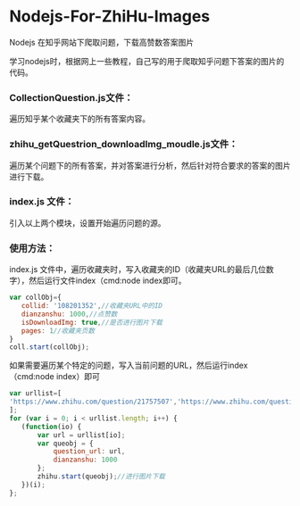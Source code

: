 # Nodejs-For-ZhiHu-Images
Nodejs 在知乎网站下爬取问题，下载高赞数答案图片

学习nodejs时，根据网上一些教程，自己写的用于爬取知乎问题下答案的图片的代码。<br/>

### CollectionQuestion.js文件：<br/>
遍历知乎某个收藏夹下的所有答案内容。<br/>
### zhihu_getQuestrion_downloadImg_moudle.js文件：<br/>
遍历某个问题下的所有答案，并对答案进行分析，然后针对符合要求的答案的图片进行下载。<br/>
### index.js 文件：<br/>
引入以上两个模块，设置开始遍历问题的源。<br/>

### 使用方法：<br/>
index.js 文件中，遍历收藏夹时，写入收藏夹的ID（收藏夹URL的最后几位数字），然后运行文件index（cmd:node index即可。<br/>

 ``` javascript
var collObj={
    collid: '108201352',//收藏夹URL中的ID
    dianzanshu: 1000,//点赞数
    isDownloadImg: true,//是否进行图片下载
    pages: 1//收藏夹页数
}
coll.start(collObj);
 ```
 
如果需要遍历某个特定的问题，写入当前问题的URL，然后运行index（cmd:node index）即可

 ```javascript
 var urllist=[
'https://www.zhihu.com/question/21757507','https://www.zhihu.com/question/31159026'
 ];
 for (var i = 0; i < urllist.length; i++) {
    (function(io) {
        var url = urllist[io];
        var queobj = {
            question_url: url,
            dianzanshu: 1000
        }; 
        zhihu.start(queobj);//进行图片下载 
    })(i);
 };
 ```
